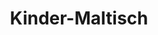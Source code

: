 ---
title: Kinder-Maltisch
description: Ein Maltisch speziell für Kinder konstruiert. Durch die Tischhöhe von nur 25cm auch schon für die kleinsten geeignet, und mit Beinen erweiterbar, dass ihr Kind immer auf der perfekten Höhe zeichnen kann. Im eingebauten Stauraum unter der Tischplatte können alle Malutensilien sicher verstaut werden.  
---
